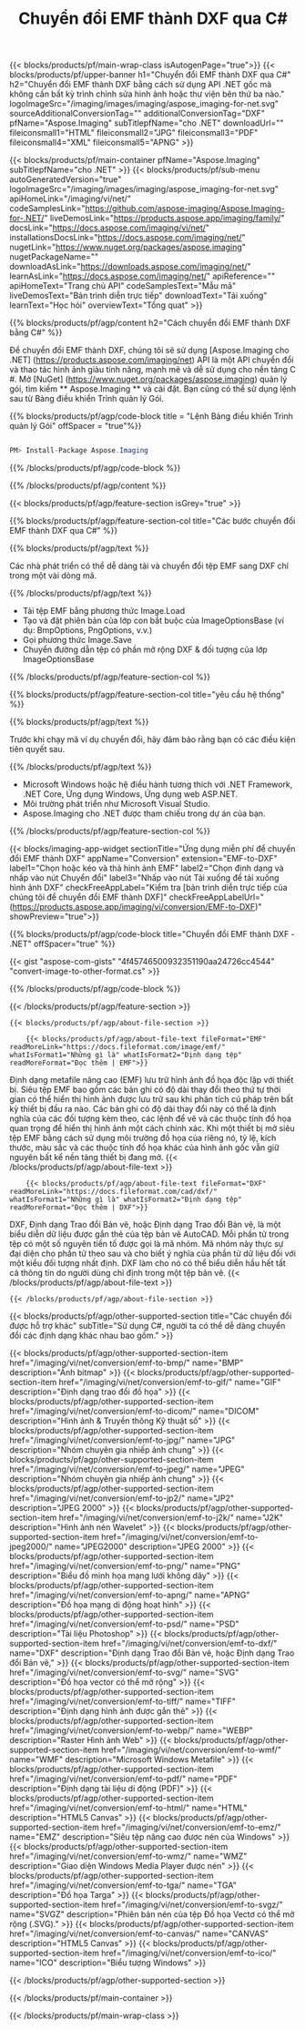 ﻿---
title: Chuyển đổi EMF thành DXF qua C# 
weight: 3920
url: /vi/net/conversion/emf-to-dxf/ 
lang: vi
langdirlevel: 2
locales: ja,it,zh-hant,ru,de,es,fr,nl,id,lt,pl,pt,vi,tr,ko,zh-hans,ar,hi,th,sv,cs,uk,he
description: Mã mẫu cho chuyển đổi EMF sang DXF C #. Sử dụng mã mẫu API cho hàng loạt tệp EMF để chuyển đổi DXF trong VB.NET, Asp.NET hoặc bất kỳ ứng dụng dựa trên .NET nào.
---

{{< blocks/products/pf/main-wrap-class isAutogenPage="true">}}
{{< blocks/products/pf/upper-banner h1="Chuyển đổi EMF thành DXF qua C#" h2="Chuyển đổi EMF thành DXF bằng cách sử dụng API .NET gốc mà không cần bất kỳ trình chỉnh sửa hình ảnh hoặc thư viện bên thứ ba nào." logoImageSrc="/imaging/images/imaging/aspose_imaging-for-net.svg" sourceAdditionalConversionTag="" additionalConversionTag="DXF" pfName="Aspose.Imaging" subTitlepfName="cho .NET" downloadUrl="" fileiconsmall1="HTML" fileiconsmall2="JPG" fileiconsmall3="PDF" fileiconsmall4="XML" fileiconsmall5="APNG" >}}


{{< blocks/products/pf/main-container pfName="Aspose.Imaging" subTitlepfName="cho .NET" >}}
{{< blocks/products/pf/sub-menu autoGeneratedVersion="true" logoImageSrc="/imaging/images/imaging/aspose_imaging-for-net.svg" apiHomeLink="/imaging/vi/net/" codeSamplesLink="https://github.com/aspose-imaging/Aspose.Imaging-for-.NET/" liveDemosLink="https://products.aspose.app/imaging/family/" docsLink="https://docs.aspose.com/imaging/vi/net/" installationsDocsLink="https://docs.aspose.com/imaging/net/" nugetLink="https://www.nuget.org/packages/aspose.imaging" nugetPackageName="" downloadAsLink="https://downloads.aspose.com/imaging/net/" learnAsLink="https://docs.aspose.com/imaging/net/" apiReference="" apiHomeText="Trang chủ API" codeSamplesText="Mẫu mã" liveDemosText="Bản trình diễn trực tiếp" downloadText="Tải xuống" learnText="Học hỏi" overviewText="Tổng quat" >}}

{{% blocks/products/pf/agp/content h2="Cách chuyển đổi EMF thành DXF bằng C#" %}}

Để chuyển đổi EMF thành DXF, chúng tôi sẽ sử dụng [Aspose.Imaging cho .NET] (https://products.aspose.com/imaging/net) API là một API chuyển đổi và thao tác hình ảnh giàu tính năng, mạnh mẽ và dễ sử dụng cho nền tảng C #. Mở [NuGet] (https://www.nuget.org/packages/aspose.imaging) quản lý gói, tìm kiếm ** Aspose.Imaging ** và cài đặt. Bạn cũng có thể sử dụng lệnh sau từ Bảng điều khiển Trình quản lý Gói.

{{% blocks/products/pf/agp/code-block title = "Lệnh Bảng điều khiển Trình quản lý Gói" offSpacer = "true"%}}

```cs

PM> Install-Package Aspose.Imaging

```

{{% /blocks/products/pf/agp/code-block %}}

{{% /blocks/products/pf/agp/content %}}

{{< blocks/products/pf/agp/feature-section isGrey="true" >}}

{{% blocks/products/pf/agp/feature-section-col title="Các bước chuyển đổi EMF thành DXF qua C#" %}}

{{% blocks/products/pf/agp/text %}}

Các nhà phát triển có thể dễ dàng tải và chuyển đổi tệp EMF sang DXF chỉ trong một vài dòng mã.

{{% /blocks/products/pf/agp/text %}}

+ Tải tệp EMF bằng phương thức Image.Load
+ Tạo và đặt phiên bản của lớp con bắt buộc của ImageOptionsBase (ví dụ: BmpOptions, PngOptions, v.v.)
+ Gọi phương thức Image.Save
+ Chuyển đường dẫn tệp có phần mở rộng DXF & đối tượng của lớp ImageOptionsBase

{{% /blocks/products/pf/agp/feature-section-col %}}

{{% blocks/products/pf/agp/feature-section-col title="yêu cầu hệ thống" %}}

{{% blocks/products/pf/agp/text %}}

Trước khi chạy mã ví dụ chuyển đổi, hãy đảm bảo rằng bạn có các điều kiện tiên quyết sau.

{{% /blocks/products/pf/agp/text %}}

- Microsoft Windows hoặc hệ điều hành tương thích với .NET Framework, .NET Core, Ứng dụng Windows, Ứng dụng web ASP.NET.
- Môi trường phát triển như Microsoft Visual Studio.
- Aspose.Imaging cho .NET được tham chiếu trong dự án của bạn.

{{% /blocks/products/pf/agp/feature-section-col %}}

{{< blocks/imaging-app-widget
        sectionTitle="Ứng dụng miễn phí để chuyển đổi EMF thành DXF"
        appName="Conversion"
        extension="EMF-to-DXF"
        label1="Chọn hoặc kéo và thả hình ảnh EMF"
        label2="Chọn định dạng và nhấp vào nút Chuyển đổi"
        label3="Nhấp vào nút Tải xuống để tải xuống hình ảnh DXF"
        checkFreeAppLabel="Kiểm tra [bản trình diễn trực tiếp của chúng tôi để chuyển đổi EMF thành DXF]"
        checkFreeAppLabelUrl="(https://products.aspose.app/imaging/vi/conversion/EMF-to-DXF)"
        showPreview="true">}}

{{% blocks/products/pf/agp/code-block title="Chuyển đổi EMF thành DXF - .NET" offSpacer="true" %}}

{{< gist "aspose-com-gists" "4f45746500932351190aa24726cc4544" "convert-image-to-other-format.cs" >}}

{{% /blocks/products/pf/agp/code-block %}}

{{< /blocks/products/pf/agp/feature-section >}}

    {{< blocks/products/pf/agp/about-file-section >}}
       
        {{< blocks/products/pf/agp/about-file-text fileFormat="EMF" readMoreLink="https://docs.fileformat.com/image/emf/" whatIsFormat1="Những gì là" whatIsFormat2="Định dạng tệp" readMoreFormat="Đọc thêm | EMF">}}
Định dạng metafile nâng cao (EMF) lưu trữ hình ảnh đồ họa độc lập với thiết bị. Siêu tệp EMF bao gồm các bản ghi có độ dài thay đổi theo thứ tự thời gian có thể hiển thị hình ảnh được lưu trữ sau khi phân tích cú pháp trên bất kỳ thiết bị đầu ra nào. Các bản ghi có độ dài thay đổi này có thể là định nghĩa của các đối tượng kèm theo, các lệnh để vẽ và các thuộc tính đồ họa quan trọng để hiển thị hình ảnh một cách chính xác. Khi một thiết bị mở siêu tệp EMF bằng cách sử dụng môi trường đồ họa của riêng nó, tỷ lệ, kích thước, màu sắc và các thuộc tính đồ họa khác của hình ảnh gốc vẫn giữ nguyên bất kể nền tảng thiết bị đang mở.
        {{< /blocks/products/pf/agp/about-file-text >}}

        {{< blocks/products/pf/agp/about-file-text fileFormat="DXF" readMoreLink="https://docs.fileformat.com/cad/dxf/" whatIsFormat1="Những gì là" whatIsFormat2="Định dạng tệp" readMoreFormat="Đọc thêm | DXF">}}
DXF, Định dạng Trao đổi Bản vẽ, hoặc Định dạng Trao đổi Bản vẽ, là một biểu diễn dữ liệu được gắn thẻ của tệp bản vẽ AutoCAD. Mỗi phần tử trong tệp có một số nguyên tiền tố được gọi là mã nhóm. Mã nhóm này thực sự đại diện cho phần tử theo sau và cho biết ý nghĩa của phần tử dữ liệu đối với một kiểu đối tượng nhất định. DXF làm cho nó có thể biểu diễn hầu hết tất cả thông tin do người dùng chỉ định trong một tệp bản vẽ.
        {{< /blocks/products/pf/agp/about-file-text >}}

    {{< /blocks/products/pf/agp/about-file-section >}}

<!-- aboutfile Ends -->

{{< blocks/products/pf/agp/other-supported-section title="Các chuyển đổi được hỗ trợ khác" subTitle="Sử dụng C#, người ta có thể dễ dàng chuyển đổi các định dạng khác nhau bao gồm." >}}

{{< blocks/products/pf/agp/other-supported-section-item href="/imaging/vi/net/conversion/emf-to-bmp/" name="BMP" description="Ảnh bitmap" >}}
{{< blocks/products/pf/agp/other-supported-section-item href="/imaging/vi/net/conversion/emf-to-gif/" name="GIF" description="Định dạng trao đổi đồ họa" >}}
{{< blocks/products/pf/agp/other-supported-section-item href="/imaging/vi/net/conversion/emf-to-dicom/" name="DICOM" description="Hình ảnh & Truyền thông Kỹ thuật số" >}}
{{< blocks/products/pf/agp/other-supported-section-item href="/imaging/vi/net/conversion/emf-to-jpg/" name="JPG" description="Nhóm chuyên gia nhiếp ảnh chung" >}}
{{< blocks/products/pf/agp/other-supported-section-item href="/imaging/vi/net/conversion/emf-to-jpeg/" name="JPEG" description="Nhóm chuyên gia nhiếp ảnh chung" >}}
{{< blocks/products/pf/agp/other-supported-section-item href="/imaging/vi/net/conversion/emf-to-jp2/" name="JP2" description="JPEG 2000" >}}
{{< blocks/products/pf/agp/other-supported-section-item href="/imaging/vi/net/conversion/emf-to-j2k/" name="J2K" description="Hình ảnh nén Wavelet" >}}
{{< blocks/products/pf/agp/other-supported-section-item href="/imaging/vi/net/conversion/emf-to-jpeg2000/" name="JPEG2000" description="JPEG 2000" >}}
{{< blocks/products/pf/agp/other-supported-section-item href="/imaging/vi/net/conversion/emf-to-png/" name="PNG" description="Biểu đồ minh họa mạng lưới không dây" >}}
{{< blocks/products/pf/agp/other-supported-section-item href="/imaging/vi/net/conversion/emf-to-apng/" name="APNG" description="Đồ họa mạng di động hoạt hình" >}}
{{< blocks/products/pf/agp/other-supported-section-item href="/imaging/vi/net/conversion/emf-to-psd/" name="PSD" description="Tài liệu Photoshop" >}}
{{< blocks/products/pf/agp/other-supported-section-item href="/imaging/vi/net/conversion/emf-to-dxf/" name="DXF" description="Định dạng Trao đổi Bản vẽ, hoặc Định dạng Trao đổi Bản vẽ," >}}
{{< blocks/products/pf/agp/other-supported-section-item href="/imaging/vi/net/conversion/emf-to-svg/" name="SVG" description="Đồ họa vector có thể mở rộng" >}}
{{< blocks/products/pf/agp/other-supported-section-item href="/imaging/vi/net/conversion/emf-to-tiff/" name="TIFF" description="Định dạng hình ảnh được gắn thẻ" >}}
{{< blocks/products/pf/agp/other-supported-section-item href="/imaging/vi/net/conversion/emf-to-webp/" name="WEBP" description="Raster Hình ảnh Web" >}}
{{< blocks/products/pf/agp/other-supported-section-item href="/imaging/vi/net/conversion/emf-to-wmf/" name="WMF" description="Microsoft Windows Metafile" >}}
{{< blocks/products/pf/agp/other-supported-section-item href="/imaging/vi/net/conversion/emf-to-pdf/" name="PDF" description="Định dạng tài liệu di động (PDF)" >}}
{{< blocks/products/pf/agp/other-supported-section-item href="/imaging/vi/net/conversion/emf-to-html/" name="HTML" description="HTML5 Canvas" >}}
{{< blocks/products/pf/agp/other-supported-section-item href="/imaging/vi/net/conversion/emf-to-emz/" name="EMZ" description="Siêu tệp nâng cao được nén của Windows" >}}
{{< blocks/products/pf/agp/other-supported-section-item href="/imaging/vi/net/conversion/emf-to-wmz/" name="WMZ" description="Giao diện Windows Media Player được nén" >}}
{{< blocks/products/pf/agp/other-supported-section-item href="/imaging/vi/net/conversion/emf-to-tga/" name="TGA" description="Đồ họa Targa" >}}
{{< blocks/products/pf/agp/other-supported-section-item href="/imaging/vi/net/conversion/emf-to-svgz/" name="SVGZ" description="Phiên bản nén của tệp Đồ họa Vectơ có thể mở rộng (.SVG)." >}}
{{< blocks/products/pf/agp/other-supported-section-item href="/imaging/vi/net/conversion/emf-to-canvas/" name="CANVAS" description="HTML5 Canvas" >}}
{{< blocks/products/pf/agp/other-supported-section-item href="/imaging/vi/net/conversion/emf-to-ico/" name="ICO" description="Biểu tượng Windows" >}}

{{< /blocks/products/pf/agp/other-supported-section >}}

{{< /blocks/products/pf/main-container >}}
    
{{< /blocks/products/pf/main-wrap-class >}}
